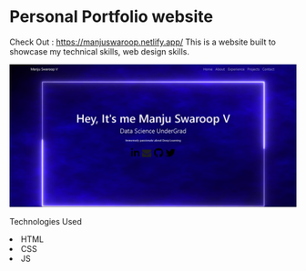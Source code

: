 # Personal Portfolio website
  Check Out :  https://manjuswaroop.netlify.app/
  This is a website built to showcase my technical skills, web design skills.

<img width="800" alt="image" src="https://github.com/manjuv03/Portfolio/blob/main/images/Portfolio%20UI.png">


Technologies Used 

<li>HTML
<li>CSS
<li>JS

  
